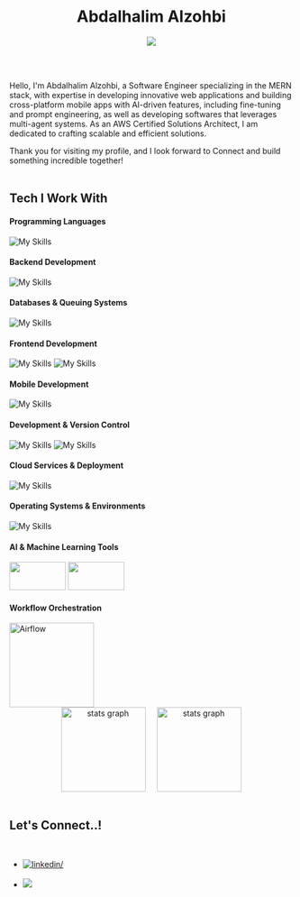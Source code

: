 <h1 align="center"><b>Abdalhalim Alzohbi</b></h1>

<p align="center">
  <img src="http://readme-typing-svg.herokuapp.com?font=Time+New+Roman&color=cyan&size=25&center=true&vCenter=true&width=600&height=100&lines=Software+Engineer;++;AWS+Solutions+Architect;AI Enthusiast">
</p>

<br>
<br>

Hello, I'm Abdalhalim Alzohbi, a Software Engineer specializing in the MERN stack,
with expertise in developing innovative web applications and building cross-platform mobile apps with AI-driven features, including fine-tuning and prompt engineering, as well as developing softwares that leverages multi-agent systems.
As an AWS Certified Solutions Architect, I am dedicated to crafting scalable and efficient solutions.

Thank you for visiting my profile, and I look forward to Connect and build something incredible together!
<br><br>

## Tech I Work With

#### Programming Languages

![My Skills](https://skillicons.dev/icons?i=python,java,cs,js,dart)

#### Backend Development

![My Skills](https://skillicons.dev/icons?i=express,fastapi,php)

#### Databases & Queuing Systems

![My Skills](https://skillicons.dev/icons?i=mongodb,postgres,mysql,firebase,rabbitmq,redis)

#### Frontend Development

![My Skills](https://skillicons.dev/icons?i=html,css,ts,react,redux)
![My Skills](https://skillicons.dev/icons?i=tailwind,bootstrap)

#### Mobile Development

![My Skills](https://skillicons.dev/icons?i=flutter)

#### Development & Version Control

![My Skills](https://skillicons.dev/icons?i=git,github,vscode,nodejs)
![My Skills](https://skillicons.dev/icons?i=vite,npm,pnpm)

#### Cloud Services & Deployment

![My Skills](https://skillicons.dev/icons?i=aws,vercel,docker)

#### Operating Systems & Environments

![My Skills](https://skillicons.dev/icons?i=windows,ubuntu,kali)

#### AI & Machine Learning Tools

<img src="https://upload.wikimedia.org/wikipedia/commons/7/78/Tesseract_OCR_logo_%28Google%29.png" width="100" height="50" />
<img src="https://upload.wikimedia.org/wikipedia/commons/3/3f/LangChain_logo.png" width="100" height="50" />

#### Workflow Orchestration

<img src="https://upload.wikimedia.org/wikipedia/commons/d/de/AirflowLogo.png" alt="Airflow" width="150"/>

<br>

<div align="center" style="width: 100% ;display: flex; flex-direction: column; justify-content: center; align-item: center; gap: 20px;">
    <div align="center" style="width: 100% ;display: flex; justify-content: center; align-item: center; gap: 20px;">
        <img src="https://github-readme-stats.vercel.app/api?username=abdalhalimalzohbi&hide_title=false&hide_rank=false&show_icons=true&include_all_commits=true&count_private=true&disable_animations=false&theme=dracula&locale=en&hide_border=false" height="150" alt="stats graph"  />
            <img src="https://github-readme-stats.vercel.app/api/top-langs?username=abdalhalimalzohbi&show_icons=true&locale=en&layout=compact&theme=dracula" height="150" alt="stats graph"  />
            </div>

</div>

<br>

## <b> Let's Connect..!</b>

<br>
<div align='left'>

<ul>

<li>
<a href="https://www.linkedin.com/in/abdalhalim-alzohbi-94b9b8225?lipi=urn%3Ali%3Apage%3Ad_flagship3_profile_view_base_contact_details%3BiOsFQqiiR2O09hz1G9dKJw%3D%3D" target="_blank">
<img src="https://img.shields.io/badge/linkedin:  abdalhalim alzohbi-0077B5.svg?color=405DE6&style=for-the-badge&logo=linkedin&logoColor=white" alt=linkedin/>
</a>
</li>
<br>
<li>
<a href="mailto:abdalhalimalzohbi@gmail.com" target="_blank">
<img src="https://img.shields.io/badge/gmail:  abdalhalim alzohbi-%23EA4335.svg?style=for-the-badge&logo=gmail&logoColor=white" t=mail/>
</a>
</li>
	
</ul>
</div>
